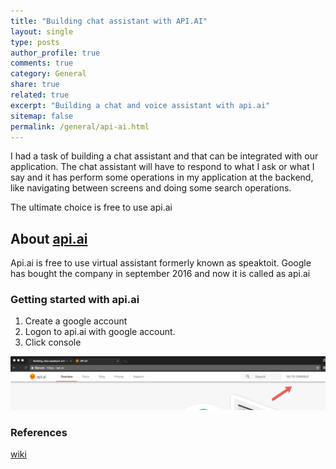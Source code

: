 ```yaml
---
title: "Building chat assistant with API.AI"
layout: single
type: posts
author_profile: true
comments: true
category: General
share: true
related: true
excerpt: "Building a chat and voice assistant with api.ai"
sitemap: false
permalink: /general/api-ai.html
---
```


I had a task of building a chat assistant and that can be integrated with our application. The chat assistant will have to respond to what I ask or what I say and it has perform some operations in my application at the backend, like navigating between screens and doing some search operations.

The ultimate choice is free to use api.ai

## About [api.ai](https://api.ai)
Api.ai is free to use virtual assistant formerly known as speaktoit. Google has bought the company in september 2016 and now it is called as api.ai

### Getting started with api.ai
1. Create a google account
2. Logon to api.ai with google account. 
3. Click console

![api ai](/images/console.png)

### References
[wiki](https://en.wikipedia.org/wiki/API.AI)
